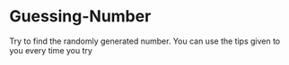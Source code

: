 # Guessing-Number
 Try to find the randomly generated number. You can use the tips given to you every time you try
